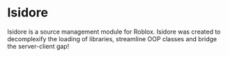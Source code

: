 # Isidore
Isidore is a source management module for Roblox. Isidore was created to decomplexify the loading of libraries, streamline OOP classes and bridge the server-client gap!
